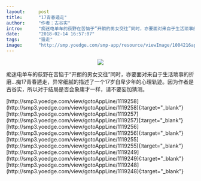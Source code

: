 ```yaml
---
layout:     post
title:      "17青春遁走"
author:     "作者：古谷实"
intro:      "痴迷电单车的荻野在苦恼于“开朗的男女交往”同时，亦要面对来自于生活琐事的折磨…痴17青春遁走，异常细腻的描述了一个17岁自卑少年的心理轨迹。因为作者是古谷实，所以对于结局是否会象庸才一样，请不要妄加猜测。"
date:       "2018-02-14 16:57:07"
tags:       "遁走"
image:      "http://smp.yoedge.com/smp-app/resource/viewImage/1004216appline.png"
---
```

<div style="text-align: center">
<p><img src="http://smp.yoedge.com/smp-app/resource/viewImage/1004216appline.png"/></p>
</div>
<p class="post-meta">
<span>痴迷电单车的荻野在苦恼于“开朗的男女交往”同时，亦要面对来自于生活琐事的折磨…痴17青春遁走，异常细腻的描述了一个17岁自卑少年的心理轨迹。因为作者是古谷实，所以对于结局是否会象庸才一样，请不要妄加猜测。</span>
</p>
[http://smp3.yoedge.com/view/gotoAppLine/1119258](http://smp3.yoedge.com/view/gotoAppLine/1119258){:target="_blank"}
[http://smp3.yoedge.com/view/gotoAppLine/1119257](http://smp3.yoedge.com/view/gotoAppLine/1119257){:target="_blank"}
[http://smp3.yoedge.com/view/gotoAppLine/1119256](http://smp3.yoedge.com/view/gotoAppLine/1119256){:target="_blank"}
[http://smp3.yoedge.com/view/gotoAppLine/1119255](http://smp3.yoedge.com/view/gotoAppLine/1119255){:target="_blank"}
[http://smp3.yoedge.com/view/gotoAppLine/1119249](http://smp3.yoedge.com/view/gotoAppLine/1119249){:target="_blank"}
[http://smp3.yoedge.com/view/gotoAppLine/1119248](http://smp3.yoedge.com/view/gotoAppLine/1119248){:target="_blank"}


